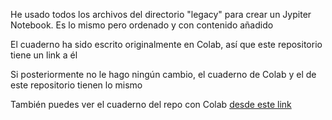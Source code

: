He usado todos los archivos del directorio "legacy" para crear un Jypiter Notebook. Es lo mismo pero ordenado y con contenido añadido

El cuaderno ha sido escrito originalmente en Colab, así que este repositorio tiene un link a él

Si posteriormente no le hago ningún cambio, el cuaderno de Colab y el de este repositorio tienen lo mismo

También puedes ver el cuaderno del repo con Colab [desde este link](https://colab.research.google.com/github/elsamuel27/apuntes/blob/main/Python_For_Dummies.ipynb)
